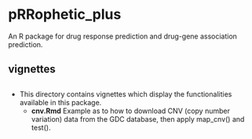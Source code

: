 # pRRophetic_plus

An R package for drug response prediction and drug-gene association prediction.

## vignettes <h2> 
* This directory contains vignettes which display the functionalities available in this package.
  +  **cnv.Rmd** Example as to how to download CNV (copy number variation) data from the GDC database, then apply map_cnv() and test().
